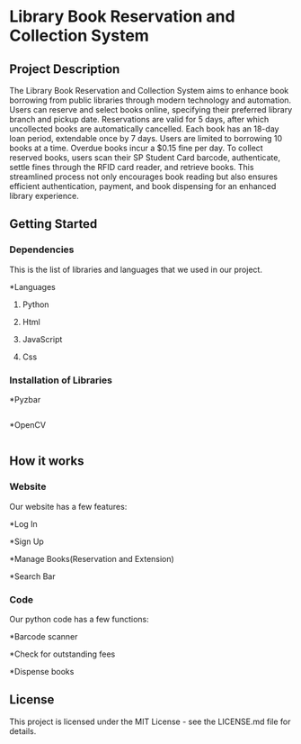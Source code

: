 # Library Book Reservation and Collection System

## Project Description

The Library Book Reservation and Collection System aims to enhance book borrowing from public libraries through modern technology and automation. Users can reserve and select books online, specifying their preferred library branch and pickup date. Reservations are valid for 5 days, after which uncollected books are automatically cancelled. Each book has an 18-day loan period, extendable once by 7 days. Users are limited to borrowing 10 books at a time. Overdue books incur a $0.15 fine per day. To collect reserved books, users scan their SP Student Card barcode, authenticate, settle fines through the RFID card reader, and retrieve books. This streamlined process not only encourages book reading but also ensures efficient authentication, payment, and book dispensing for an enhanced library experience. 

## Getting Started

### Dependencies

This is the list of libraries and languages that we used in our project. 

*Languages

1. Python

2. Html

3. JavaScript

4. Css


### Installation of Libraries

*Pyzbar
```

```
*OpenCV
```

```

## How it works

### Website

Our website has a few features:  

*Log In  

*Sign Up  

*Manage Books(Reservation and Extension)  

*Search Bar  

### Code

Our python code has a few functions:  

*Barcode scanner  

*Check for outstanding fees  

*Dispense books  



## License

This project is licensed under the MIT License - see the LICENSE.md file for details.

